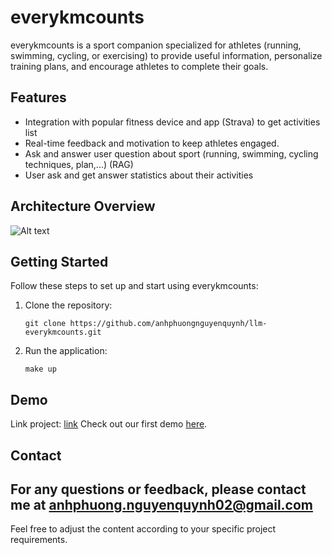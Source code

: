 # everykmcounts

everykmcounts is a sport companion specialized for athletes (running, swimming, cycling, or exercising) to provide useful information, personalize training plans, and encourage athletes to complete their goals.

## Features
- Integration with popular fitness device and app (Strava) to get activities list
- Real-time feedback and motivation to keep athletes engaged.
- Ask and answer user question about sport (running, swimming, cycling techniques, plan,...) (RAG)
- User ask and get answer statistics about their activities

## Architecture Overview
![Alt text](/images/architecture_overview.png)

## Getting Started

Follow these steps to set up and start using everykmcounts:

1. Clone the repository:
   ```
   git clone https://github.com/anhphuongnguyenquynh/llm-everykmcounts.git
   ```
2. Run the application:
   ```
   make up
   ```

## Demo
Link project: [link](llm-everykmcounts-production.up.railway.app)
Check out our first demo [here](https://vimeo.com/1058503433?share=copy).


## Contact

For any questions or feedback, please contact me at [anhphuong.nguyenquynh02@gmail.com](mailto:anhphuong.nguyenquynh02@gmail.com)
---
Feel free to adjust the content according to your specific project requirements.
